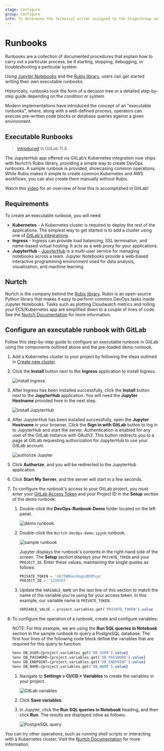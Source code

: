 ```yaml
---
stage: Configure
group: Configure
info: To determine the technical writer assigned to the Stage/Group associated with this page, see https://about.gitlab.com/handbook/engineering/ux/technical-writing/#designated-technical-writers
---
```


# Runbooks

Runbooks are a collection of documented procedures that explain how to
carry out a particular process, be it starting, stopping, debugging,
or troubleshooting a particular system.

Using [Jupyter Notebooks](https://jupyter.org/) and the
[Rubix library](https://github.com/Nurtch/rubix),
users can get started writing their own executable runbooks.

Historically, runbooks took the form of a decision tree or a detailed
step-by-step guide depending on the condition or system.

Modern implementations have introduced the concept of an "executable
runbooks", where, along with a well-defined process, operators can execute
pre-written code blocks or database queries against a given environment.

## Executable Runbooks

> [Introduced](https://gitlab.com/gitlab-org/gitlab-foss/-/issues/45912) in GitLab 11.4.

The JupyterHub app offered via GitLab’s Kubernetes integration now ships
with Nurtch’s Rubix library, providing a simple way to create DevOps
runbooks. A sample runbook is provided, showcasing common operations. While
Rubix makes it simple to create common Kubernetes and AWS workflows, you can
also create them manually without Rubix.

<i class="fa fa-youtube-play youtube" aria-hidden="true"></i>
Watch this [video](https://www.youtube.com/watch?v=Q_OqHIIUPjE)
for an overview of how this is accomplished in GitLab!

## Requirements

To create an executable runbook, you will need:

- **Kubernetes** - A Kubernetes cluster is required to deploy the rest of the
  applications. The simplest way to get started is to add a cluster using one
  of [GitLab's integrations](../add_remove_clusters.md#create-new-cluster).
- **Ingress** - Ingress can provide load balancing, SSL termination, and name-based
  virtual hosting. It acts as a web proxy for your applications.
- **JupyterHub** - [JupyterHub](https://jupyterhub.readthedocs.io/) is a multi-user
  service for managing notebooks across a team. Jupyter Notebooks provide a
  web-based interactive programming environment used for data analysis,
  visualization, and machine learning.

## Nurtch

Nurtch is the company behind the [Rubix library](https://github.com/Nurtch/rubix).
Rubix is an open-source Python library that makes it easy to perform common
DevOps tasks inside Jupyter Notebooks. Tasks such as plotting Cloudwatch metrics
and rolling your ECS/Kubernetes app are simplified down to a couple of lines of
code. See the [Nurtch Documentation](http://docs.nurtch.com/en/latest/) for more
information.

## Configure an executable runbook with GitLab

Follow this step-by-step guide to configure an executable runbook in GitLab using
the components outlined above and the pre-loaded demo runbook.

1. Add a Kubernetes cluster to your project by following the steps outlined in
   [Create new cluster](../add_remove_clusters.md#create-new-cluster).

1. Click the **Install** button next to the **Ingress** application to install Ingress.

   ![install ingress](img/ingress-install.png)

1. After Ingress has been installed successfully, click the **Install** button next
   to the **JupyterHub** application. You will need the **Jupyter Hostname** provided
   here in the next step.

   ![install JupyterHub](img/jupyterhub-install.png)

1. After JupyterHub has been installed successfully, open the **Jupyter Hostname**
   in your browser. Click the **Sign in with GitLab** button to log in to
   JupyterHub and start the server. Authentication is enabled for any user of the
   GitLab instance with OAuth2. This button redirects you to a page at GitLab
   requesting authorization for JupyterHub to use your GitLab account.

   ![authorize Jupyter](img/authorize-jupyter.png)

1. Click **Authorize**, and you will be redirected to the JupyterHub application.
1. Click **Start My Server**, and the server will start in a few seconds.
1. To configure the runbook's access to your GitLab project, you must enter your
   [GitLab Access Token](../../../profile/personal_access_tokens.md)
   and your Project ID in the **Setup** section of the demo runbook:

   1. Double-click the **DevOps-Runbook-Demo** folder located on the left panel.

      ![demo runbook](img/demo-runbook.png)

   1. Double-click the `Nurtch-DevOps-Demo.ipynb` runbook.

      ![sample runbook](img/sample-runbook.png)

      Jupyter displays the runbook's contents in the right-hand side of the screen.
      The **Setup** section displays your `PRIVATE_TOKEN` and your `PROJECT_ID`.
      Enter these values, maintaining the single quotes as follows:

      ```sql
      PRIVATE_TOKEN = 'n671WNGecHugsdEDPsyo'
      PROJECT_ID = '1234567'
      ```

   1. Update the `VARIABLE_NAME` on the last line of this section to match the name of
      the variable you're using for your access token. In this example, our variable
      name is `PRIVATE_TOKEN`.

      ```sql
      VARIABLE_VALUE = project.variables.get('PRIVATE_TOKEN').value
      ```

1. To configure the operation of a runbook, create and configure variables:

   NOTE:
   For this example, we are using the **Run SQL queries in Notebook** section in the
   sample runbook to query a PostgreSQL database. The first four lines of the following
   code block define the variables that are required for this query to function:

   ```sql
   %env DB_USER={project.variables.get('DB_USER').value}
   %env DB_PASSWORD={project.variables.get('DB_PASSWORD').value}
   %env DB_ENDPOINT={project.variables.get('DB_ENDPOINT').value}
   %env DB_NAME={project.variables.get('DB_NAME').value}
   ```

   1. Navigate to **Settings > CI/CD > Variables** to create
      the variables in your project.

      ![GitLab variables](img/gitlab-variables.png)

   1. Click **Save variables**.

   1. In Jupyter, click the **Run SQL queries in Notebook** heading, and then click
      **Run**. The results are displayed inline as follows:

      ![PostgreSQL query](img/postgres-query.png)

You can try other operations, such as running shell scripts or interacting with a
Kubernetes cluster. Visit the
[Nurtch Documentation](http://docs.nurtch.com/) for more information.
